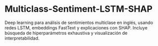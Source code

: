 # Multiclass-Sentiment-LSTM-SHAP
Deep learning para análisis de sentimientos multiclase en inglés, usando redes LSTM, embeddings FastText y explicaciones con SHAP. Incluye búsqueda de hiperparámetros exhaustiva y visualización de interpretabilidad.
